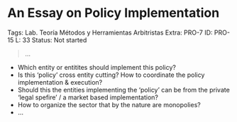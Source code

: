 # An Essay on Policy Implementation

Tags: Lab. Teoría Métodos y Herramientas Arbitristas
Extra: PRO-7
ID: PRO-15
L: 33
Status: Not started

> …
> 

- Which entity or entitites should implement this policy?
- Is this ‘policy’  cross entity cutting? How to coordinate the policy implementation & execution?
- Should this the entities implementing the ‘policy’ can be from the private ‘legal spefire’ / a market based implementation?
- How to organize the sector  that by the nature are monopolies?
- …